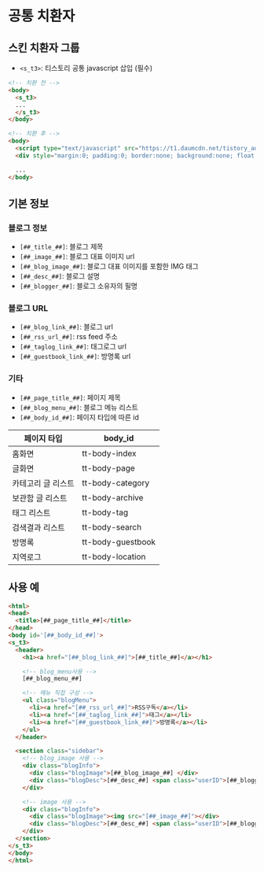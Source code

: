 # 공통 치환자

## 스킨 치환자 그룹
- `<s_t3>`: 티스토리 공통 javascript 삽입 (필수)

```html
<!-- 치환 전 -->
<body>
  <s_t3>
  ...
  </s_t3>
</body>

<!-- 치환 후 -->
<body>
  <script type="text/javascript" src="https://t1.daumcdn.net/tistory_admin/blogs/script/blog/common.js"></script>
  <div style="margin:0; padding:0; border:none; background:none; float:none; clear:none; z-index:0"></div>

  ...
</body>
```

## 기본 정보

### 블로그 정보
- `[##_title_##]`: 블로그 제목
- `[##_image_##]`: 블로그 대표 이미지 url
- `[##_blog_image_##]`: 블로그 대표 이미지를 포함한 IMG 태그
- `[##_desc_##]`: 블로그 설명
- `[##_blogger_##]`: 블로그 소유자의 필명

### 블로그 URL
- `[##_blog_link_##]`: 블로그 url
- `[##_rss_url_##]`: rss feed 주소
- `[##_taglog_link_##]`: 태그로그 url
- `[##_guestbook_link_##]`: 방명록 url

### 기타
- `[##_page_title_##]`: 페이지 제목
- `[##_blog_menu_##]`: 블로그 메뉴 리스트
- `[##_body_id_##]`: 페이지 타입에 따른 id

| 페이지 타입 | body_id |
| --- | --- |
| 홈화면 | tt-body-index |
| 글화면 | tt-body-page |
| 카테고리 글 리스트 | tt-body-category |
| 보관함 글 리스트 | tt-body-archive |
| 태그 리스트 | tt-body-tag |
| 검색결과 리스트 | tt-body-search |
| 방명록 | tt-body-guestbook |
| 지역로그 | tt-body-location |


## 사용 예
```html
<html>
<head>
  <title>[##_page_title_##]</title>
</head>
<body id='[##_body_id_##]'>
<s_t3>
  <header>
    <h1><a href="[##_blog_link_##]">[##_title_##]</a></h1>

    <!-- blog_menu사용 -->
    [##_blog_menu_##]

    <!-- 메뉴 직접 구성 -->
    <ul class="blogMenu">
      <li><a href="[##_rss_url_##]">RSS구독</a></li>
      <li><a href="[##_taglog_link_##]">태그</a></li>
      <li><a href="[##_guestbook_link_##]">방명록</a></li>
    </ul>    
  </header>

  <section class="sidebar"> 
    <!-- blog_image 사용 -->
    <div class="blogInfo">
      <div class="blogImage">[##_blog_image_##] </div>
      <div class="blogDesc">[##_desc_##] <span class="userID">[##_blogger_##]</span></div>
    </div>

    <!-- image 사용 -->
    <div class="blogInfo">
      <div class="blogImage"><img src="[##_image_##]"></div>
      <div class="blogDesc">[##_desc_##] <span class="userID">[##_blogger_##]</span></div>
    </div>
  </section>
</s_t3>
</body>
</html>
```
